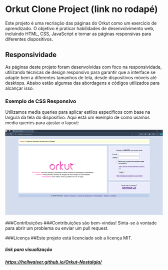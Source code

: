 # Orkut Clone Project (link no rodapé)

Este projeto é uma recriação das páginas do Orkut como um exercício de aprendizado. O objetivo é praticar habilidades de desenvolvimento web, incluindo HTML, CSS, JavaScript e tornar as páginas responsivas para diferentes dispositivos.

## Responsividade

As páginas deste projeto foram desenvolvidas com foco na responsividade, utilizando técnicas de design responsivo para garantir que a interface se adapte bem a diferentes tamanhos de tela, desde dispositivos móveis até desktops. Abaixo estão algumas das abordagens e códigos utilizados para alcançar isso.

### Exemplo de CSS Responsivo

Utilizamos media queries para aplicar estilos específicos com base na largura da tela do dispositivo. Aqui está um exemplo de como usamos media queries para ajustar o layout:


![Logo do Projeto](https://github.com/HELLWAISER/Orkut-Nostalgia/blob/master/demostra%C3%A7%C3%A3o/Captura%20de%20tela%202024-06-10%20163433.png)



###Contribuições
###Contribuições são bem-vindas! Sinta-se à vontade para abrir um problema ou enviar um pull request.

###Licença
##Este projeto está licenciado sob a licença MIT.

##### link para visualização
##### https://hellwaiser.github.io/Orkut-Nostalgia/
